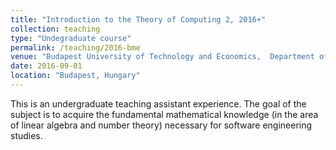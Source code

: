 ```yaml
---
title: "Introduction to the Theory of Computing 2, 2016+"
collection: teaching
type: "Undegraduate course"
permalink: /teaching/2016-bme
venue: "Budapest University of Technology and Economics,  Department of Computer Science and Information Theory"
date: 2016-09-01
location: "Budapest, Hungary"
---
```


This is an undergraduate teaching assistant experience. 
The goal of the subject is to acquire the fundamental mathematical knowledge (in the area of linear algebra and number theory) necessary for software engineering studies.  